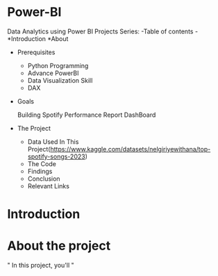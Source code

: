 # Power-BI
Data Analytics using Power BI Projects Series:
-Table of contents
-*Introduction
*About
* Prerequisites
   * Python Programming
   * Advance PowerBI
   * Data Visualization Skill
   * DAX
* Goals
  
     Building Spotify Performance Report DashBoard
* The Project

  * Data Used In This Project(https://www.kaggle.com/datasets/nelgiriyewithana/top-spotify-songs-2023)
  * The Code
  * Findings
  * Conclusion
  * Relevant Links
# Introduction
# About the project
" In this project, you'll  "
